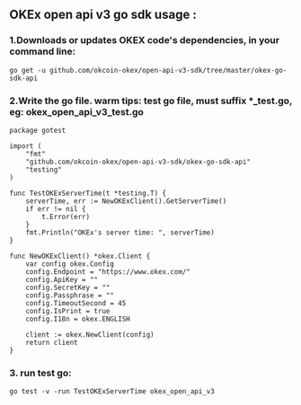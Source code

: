 OKEx open api v3 go sdk usage :
-----

### 1.Downloads or updates OKEX code's dependencies, in your command line:

```
go get -u github.com/okcoin-okex/open-api-v3-sdk/tree/master/okex-go-sdk-api
```
### 2.Write the go file. warm tips: test go file, must suffix *_test.go, eg: okex_open_api_v3_test.go
```
package gotest

import (
	"fmt"
	"github.com/okcoin-okex/open-api-v3-sdk/okex-go-sdk-api"
	"testing"
)

func TestOKExServerTime(t *testing.T) {
	serverTime, err := NewOKExClient().GetServerTime()
	if err != nil {
		t.Error(err)
	}
	fmt.Println("OKEx's server time: ", serverTime)
}

func NewOKExClient() *okex.Client {
	var config okex.Config
	config.Endpoint = "https://www.okex.com/"
	config.ApiKey = ""
	config.SecretKey = ""
	config.Passphrase = ""
	config.TimeoutSecond = 45
	config.IsPrint = true
	config.I18n = okex.ENGLISH

	client := okex.NewClient(config)
	return client
}
```
### 3. run test go:
```
go test -v -run TestOKExServerTime okex_open_api_v3